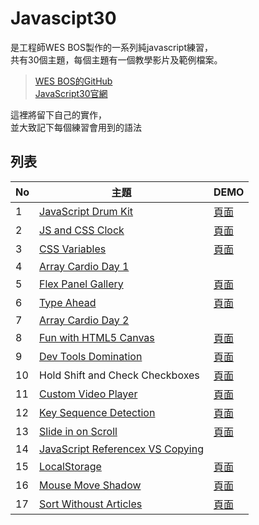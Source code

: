 # Javascipt30
是工程師WES BOS製作的一系列純javascript練習，  
共有30個主題，每個主題有一個教學影片及範例檔案。  
>[WES BOS的GitHub](https://github.com/wesbos/JavaScript30)  
[JavaScript30官網](https://javascript30.com/)

這裡將留下自己的實作，  
並大致記下每個練習會用到的語法

## 列表
 No | 主題 | DEMO
 --- | --- | ---
 1 | [JavaScript Drum Kit](https://github.com/Ykichi/JavaScript30---YKichi/tree/master/01%20-%20JavaScript%20Drum%20Kit) | [頁面](https://ykichi.github.io/JavaScript30---YKichi/01%20-%20JavaScript%20Drum%20Kit/)
 2 | [JS and CSS Clock](https://github.com/Ykichi/JavaScript30---YKichi/tree/master/02%20-%20JS%20and%20CSS%20Clock) |[頁面](https://ykichi.github.io/JavaScript30---YKichi/02%20-%20JS%20and%20CSS%20Clock/)
 3 | [CSS Variables](https://github.com/Ykichi/JavaScript30---YKichi/tree/master/03%20-%20CSS%20Variables) |[頁面](https://ykichi.github.io/JavaScript30---YKichi/03%20-%20CSS%20Variables/)
 4 | [Array Cardio Day 1](https://github.com/Ykichi/JavaScript30---YKichi/tree/master/04%20-%20Array%20Cardio%20Day%201) |
 5 | [Flex Panel Gallery](https://github.com/Ykichi/JavaScript30---YKichi/tree/master/05%20-%20Flex%20Panel%20Gallery) |[頁面](https://ykichi.github.io/JavaScript30---YKichi/05%20-%20Flex%20Panel%20Gallery/)
 6 | [Type Ahead](https://github.com/Ykichi/JavaScript30---YKichi/tree/master/06%20-%20Type%20Ahead) |[頁面](https://ykichi.github.io/JavaScript30---YKichi/06%20-%20Type%20Ahead/)
 7 | [Array Cardio Day 2](https://github.com/Ykichi/JavaScript30---YKichi/tree/master/07%20-%20Array%20Cardio%20Day%202) |
 8 | [Fun with HTML5 Canvas](https://github.com/Ykichi/JavaScript30---YKichi/tree/master/08%20-%20Fun%20with%20HTML5%20Canvas) |[頁面](https://ykichi.github.io/JavaScript30---YKichi/08%20-%20Fun%20with%20HTML5%20Canvas/)
 9 | [Dev Tools Domination](https://github.com/Ykichi/JavaScript30---YKichi/tree/master/09%20-%20Dev%20Tools%20Domination) |[頁面](https://ykichi.github.io/JavaScript30---YKichi/09%20-%20Dev%20Tools%20Domination/)
 10 | Hold Shift and Check Checkboxes |[頁面](https://ykichi.github.io/JavaScript30---YKichi/10%20-%20Hold%20Shift%20and%20Check%20Checkboxes/)
 11 | [Custom Video Player](https://github.com/Ykichi/JavaScript30---YKichi/tree/master/11%20-%20Custom%20Video%20Player) |[頁面](https://ykichi.github.io/JavaScript30---YKichi/11%20-%20Custom%20Video%20Player/)
 12 | [Key Sequence Detection](https://github.com/Ykichi/JavaScript30---YKichi/tree/master/12%20-%20Key%20Sequence%20Detection) |[頁面](https://ykichi.github.io/JavaScript30---YKichi/12%20-%20Key%20Sequence%20Detection/)
 13 | [Slide in on Scroll](https://github.com/Ykichi/JavaScript30---YKichi/tree/master/13%20-%20Slide%20in%20on%20Scroll) |[頁面](https://ykichi.github.io/JavaScript30---YKichi/13%20-%20Slide%20in%20on%20Scroll/)
 14 | [JavaScript Referencex VS Copying](https://github.com/Ykichi/JavaScript30---YKichi/tree/master/14%20-%20JavaScript%20References%20VS%20Copying) |
 15 | [LocalStorage](https://github.com/Ykichi/JavaScript30---YKichi/tree/master/15%20-%20LocalStorage) |[頁面](https://ykichi.github.io/JavaScript30---YKichi/15%20-%20LocalStorage/)
 16 | [Mouse Move Shadow](https://github.com/Ykichi/JavaScript30---YKichi/tree/master/16%20-%20Mouse%20Move%20Shadow) |[頁面](https://ykichi.github.io/JavaScript30---YKichi/16%20-%20Mouse%20Move%20Shadow/)
 17| [Sort Withoust Articles](https://github.com/Ykichi/JavaScript30---YKichi/tree/master/17%20-%20Sort%20Without%20Articles) |[頁面](https://ykichi.github.io/JavaScript30---YKichi/17%20-%20Sort%20Without%20Articles/)
